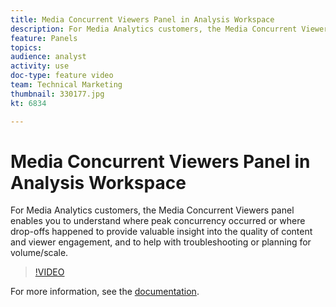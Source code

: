 ```yaml
---
title: Media Concurrent Viewers Panel in Analysis Workspace
description: For Media Analytics customers, the Media Concurrent Viewers panel enables you to understand where peak concurrency occurred or where drop-offs happened to provide valuable insight into the quality of content and viewer engagement, and to help with troubleshooting or planning for volume/scale.
feature: Panels
topics: 
audience: analyst
activity: use
doc-type: feature video
team: Technical Marketing
thumbnail: 330177.jpg
kt: 6834

---
```


# Media Concurrent Viewers Panel in Analysis Workspace

For Media Analytics customers, the Media Concurrent Viewers panel enables you to understand where peak concurrency occurred or where drop-offs happened to provide valuable insight into the quality of content and viewer engagement, and to help with troubleshooting or planning for volume/scale.

>[!VIDEO](https://video.tv.adobe.com/v/330177/?quality=12&learn=on)

For more information, see the [documentation](https://experienceleague.adobe.com/docs/analytics/analyze/analysis-workspace/panels/media-concurrent-viewers.html?lang=en#analysis-workspace).
